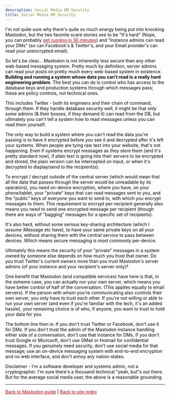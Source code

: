 ```yaml
---
description: Social Media DM Security
title: Social Media DM Security
---
```

<style>body { color: #000 } .inner { min-width: 80% } a { color: #d5000d }</style>

I'm not quite sure why there's quite so much energy being put into knocking Mastodon, but the two favorite scare stories
see to be "It's hard" (Nope, you can probably [get running in 30 minutes](/mastodon)) and
"Instance admins can read your DMs" (so can Facebook's & Twitter's, and your Email provider's can read your unencrypted
email).

So let's be clear… Mastodon is not inherently less secure than any other web-based messaging system. Pretty much by
definition, server admins can read your posts on pretty much every web-based system in existence.
**Building and running a system whose data you can’t read is a really hard engineering problem**. The best you can do is
control who has access to the database keys and production systems through which messages pass; these are policy
controls, not technical ones.

This includes Twitter - both its engineers and their chain of command, through them. If they handle database security
well, it might be that only *some* admins (& their bosses, if they demand it) can read from the DB, but ultimately you
can't tell a system how to read messages unless you can read them yourself.

The only way to build a system where you can't read the data you're passing is to have it encrypted before you see it
and decrypted after it's left your systems. When people are tying raw text into your website, that's not happening.
Even if systems encrypt messages as they store them (and it's pretty standard now), if plain text is going into their
servers to be encrypted and stored, the plain version can be intercepted on input, or when it's decrypted to
display/send to the recipient(s).

To encrypt / decrypt outside of the central server (which would mean that all the data that passes through the server
would be unreadable by its operators), you need on-device encryption, where you have, on your phone/tablet,
your "private" keys that can read messages sent to you, and the "public" keys of everyone you want to send to, with
which you encrypt messages to them. This requirement to encrypt per-recipient generally also means you need to send one
encrypted message per recipient (though there are ways of "bagging" messages for a specific set of recipients).

It's also hard, without some serious key-sharing architecture (which I *assume* iMessage etc have), to have your same
private keys on all your devices, without sharing them with the central service to pass between devices. Which means
secure messaging is most commonly per-device.

Ultimately this means the security of your "private" messages in a system owned by someone else depends on how much you
trust that owner. Do you trust Twitter's current owners more than you trust Mastodon's server admins (of your instance
and your recipient's server only)?

One benefit that Mastodon (and compatible services) have here is that, in the extreme case, you can actually run your
own server, which means you have better control of half of the conversation. (This applies equally to email servers). 
If the person with whom you're communicating also controls their own server, you only have to trust each other.
If you're not willing or able to run your own server (and even if you're familiar with the tech, it's an added hassle),
your remaining choice is of who, if anyone, you want to trust to hold your data for you.

The bottom line then is: If you don't trust Twitter or Facebook, don't use it for DMs. If you don't trust the admin of
the Mastodon instance handling either side of a conversation, don't use that instance for DMs. If you don't trust Google
or Microsoft, don't use GMail or Hotmail for confidential messages. If you genuinely need security, don't use social 
media for that message; use an on-device messaging system with end-to-end encryption and no web interface, and don't
annoy any nation-states.

Disclaimer - I'm a software developer and systems admin, not a cryptographer. I'm sure there's a thousand technical
"yeah, but"s out there. But for the average social media user, the above is a reasonable grounding.

---

[Back to Mastodon guide](/mastodon) |
[Back to site index](..)


